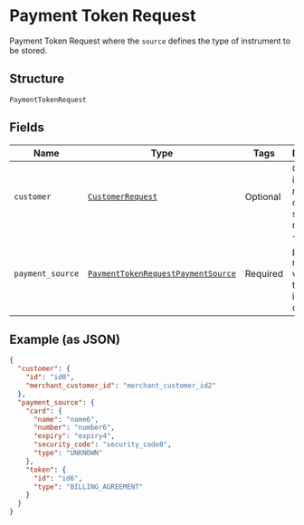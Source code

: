 
# Payment Token Request

Payment Token Request where the `source` defines the type of instrument to be stored.

## Structure

`PaymentTokenRequest`

## Fields

| Name | Type | Tags | Description |
|  --- | --- | --- | --- |
| `customer` | [`CustomerRequest`](../../doc/models/customer-request.md) | Optional | Customer in merchant's or partner's system of records. |
| `payment_source` | [`PaymentTokenRequestPaymentSource`](../../doc/models/payment-token-request-payment-source.md) | Required | The payment method to vault with the instrument details. |

## Example (as JSON)

```json
{
  "customer": {
    "id": "id0",
    "merchant_customer_id": "merchant_customer_id2"
  },
  "payment_source": {
    "card": {
      "name": "name6",
      "number": "number6",
      "expiry": "expiry4",
      "security_code": "security_code8",
      "type": "UNKNOWN"
    },
    "token": {
      "id": "id6",
      "type": "BILLING_AGREEMENT"
    }
  }
}
```

